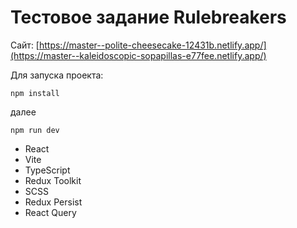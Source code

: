 # Тестовое задание Rulebreakers
Сайт: [https://master--polite-cheesecake-12431b.netlify.app/](https://master--kaleidoscopic-sopapillas-e77fee.netlify.app/)

Для запуска проекта: 
```
npm install  
```
далее
```
npm run dev  
```
- React
- Vite
- TypeScript
- Redux Toolkit
- SCSS
- Redux Persist
- React Query
